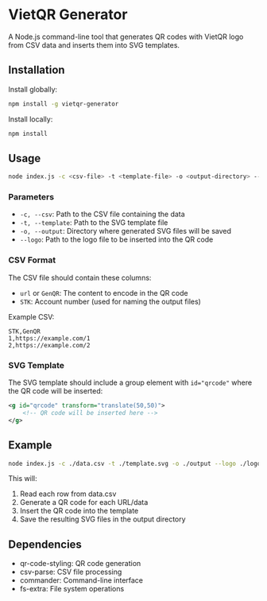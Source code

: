 # VietQR Generator

A Node.js command-line tool that generates QR codes with VietQR logo from CSV data and inserts them into SVG templates.

## Installation

Install globally:
```bash
npm install -g vietqr-generator
```

Install locally:
```bash
npm install
```

## Usage

```bash
node index.js -c <csv-file> -t <template-file> -o <output-directory> --logo <logo-file>
```

### Parameters

- `-c, --csv`: Path to the CSV file containing the data
- `-t, --template`: Path to the SVG template file
- `-o, --output`: Directory where generated SVG files will be saved
- `--logo`: Path to the logo file to be inserted into the QR code

### CSV Format

The CSV file should contain these columns:
- `url` or `GenQR`: The content to encode in the QR code
- `STK`: Account number (used for naming the output files)

Example CSV:
```csv
STK,GenQR
1,https://example.com/1
2,https://example.com/2
```

### SVG Template

The SVG template should include a group element with `id="qrcode"` where the QR code will be inserted:

```xml
<g id="qrcode" transform="translate(50,50)">
    <!-- QR code will be inserted here -->
</g>
```

## Example

```bash
node index.js -c ./data.csv -t ./template.svg -o ./output --logo ./logo.png
```

This will:
1. Read each row from data.csv
2. Generate a QR code for each URL/data
3. Insert the QR code into the template
4. Save the resulting SVG files in the output directory

## Dependencies

- qr-code-styling: QR code generation
- csv-parse: CSV file processing
- commander: Command-line interface
- fs-extra: File system operations
